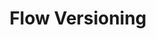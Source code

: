 ---
slug: flow-versioning
version: v1.357.0
title: Flow Versioning
tags: ['Flow editor', 'Script editor', 'App editor']
image: ./deployment_history.png
description: Flows now have versions just like scripts and apps.
features:
  [
    'Versions for flows.',
    'Redeploy Scripts, Flows, Apps from past version.',
    'Fork Scripts, Flows, Apps from past version.',
    'Deployment message for Scripts and Flows.',
  ]
docs: /docs/core_concepts/draft_and_deploy#deployed-version
---